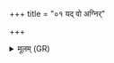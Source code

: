 +++
title = "०१ यद् वो अग्निर्"

+++
<details><summary>मूलम् (GR)</summary>

यद् वो अग्निर् अजहाद् एकम् अङ्गं  
पितृलोकं गमयं जातवेदाः ।  
तद् व एतत् पुनर् आ वेशयामि  
साङ्गाः सर्वे पितरो मादयध्वम् ॥
</details>
